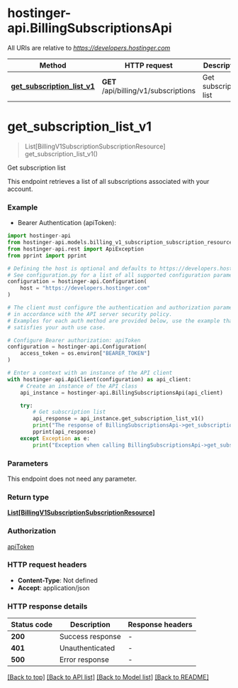 # hostinger-api.BillingSubscriptionsApi

All URIs are relative to *https://developers.hostinger.com*

Method | HTTP request | Description
------------- | ------------- | -------------
[**get_subscription_list_v1**](BillingSubscriptionsApi.md#get_subscription_list_v1) | **GET** /api/billing/v1/subscriptions | Get subscription list


# **get_subscription_list_v1**
> List[BillingV1SubscriptionSubscriptionResource] get_subscription_list_v1()

Get subscription list

This endpoint retrieves a list of all subscriptions associated with your account.

### Example

* Bearer Authentication (apiToken):

```python
import hostinger-api
from hostinger-api.models.billing_v1_subscription_subscription_resource import BillingV1SubscriptionSubscriptionResource
from hostinger-api.rest import ApiException
from pprint import pprint

# Defining the host is optional and defaults to https://developers.hostinger.com
# See configuration.py for a list of all supported configuration parameters.
configuration = hostinger-api.Configuration(
    host = "https://developers.hostinger.com"
)

# The client must configure the authentication and authorization parameters
# in accordance with the API server security policy.
# Examples for each auth method are provided below, use the example that
# satisfies your auth use case.

# Configure Bearer authorization: apiToken
configuration = hostinger-api.Configuration(
    access_token = os.environ["BEARER_TOKEN"]
)

# Enter a context with an instance of the API client
with hostinger-api.ApiClient(configuration) as api_client:
    # Create an instance of the API class
    api_instance = hostinger-api.BillingSubscriptionsApi(api_client)

    try:
        # Get subscription list
        api_response = api_instance.get_subscription_list_v1()
        print("The response of BillingSubscriptionsApi->get_subscription_list_v1:\n")
        pprint(api_response)
    except Exception as e:
        print("Exception when calling BillingSubscriptionsApi->get_subscription_list_v1: %s\n" % e)
```



### Parameters

This endpoint does not need any parameter.

### Return type

[**List[BillingV1SubscriptionSubscriptionResource]**](BillingV1SubscriptionSubscriptionResource.md)

### Authorization

[apiToken](../README.md#apiToken)

### HTTP request headers

 - **Content-Type**: Not defined
 - **Accept**: application/json

### HTTP response details

| Status code | Description | Response headers |
|-------------|-------------|------------------|
**200** | Success response |  -  |
**401** | Unauthenticated |  -  |
**500** | Error response |  -  |

[[Back to top]](#) [[Back to API list]](../README.md#documentation-for-api-endpoints) [[Back to Model list]](../README.md#documentation-for-models) [[Back to README]](../README.md)

